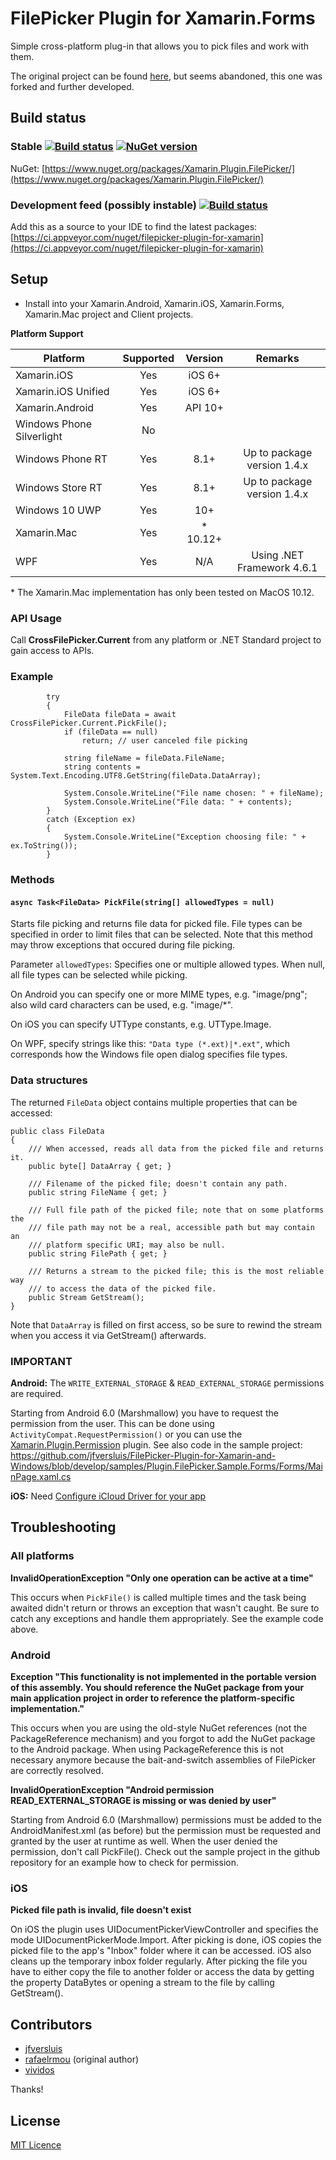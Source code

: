 # FilePicker Plugin for Xamarin.Forms

Simple cross-platform plug-in that allows you to pick files and work with them.

The original project can be found [here](https://github.com/Studyxnet/FilePicker-Plugin-for-Xamarin-and-Windows/), but seems abandoned, this one was forked and further developed.

## Build status
### Stable [![Build status](https://ci.appveyor.com/api/projects/status/bbdou6ptk14tbak5?svg=true)](https://ci.appveyor.com/project/jfversluis/filepicker-plugin-for-xamarin-and-windows-5pvwc) [![NuGet version](https://badge.fury.io/nu/Xamarin.Plugin.FilePicker.svg)](https://badge.fury.io/nu/Xamarin.Plugin.FilePicker)
 
NuGet: [https://www.nuget.org/packages/Xamarin.Plugin.FilePicker/](https://www.nuget.org/packages/Xamarin.Plugin.FilePicker/)
 
### Development feed (possibly instable) [![Build status](https://ci.appveyor.com/api/projects/status/bbdou6ptk14tbak5/branch/develop?svg=true)](https://ci.appveyor.com/project/jfversluis/filepicker-plugin-for-xamarin-and-windows-5pvwc)

Add this as a source to your IDE to find the latest packages: [https://ci.appveyor.com/nuget/filepicker-plugin-for-xamarin](https://ci.appveyor.com/nuget/filepicker-plugin-for-xamarin)

## Setup

* Install into your Xamarin.Android, Xamarin.iOS, Xamarin.Forms, Xamarin.Mac project and Client projects.

**Platform Support**

|Platform|Supported|Version|Remarks|
| ------------------- | :-----------: | :------------------: | :------------------: |
|Xamarin.iOS|Yes|iOS 6+||
|Xamarin.iOS Unified|Yes|iOS 6+||
|Xamarin.Android|Yes|API 10+||
|Windows Phone Silverlight|No|||
|Windows Phone RT|Yes|8.1+|Up to package version 1.4.x|
|Windows Store RT|Yes|8.1+|Up to package version 1.4.x|
|Windows 10 UWP|Yes|10+||
|Xamarin.Mac|Yes|* 10.12+||
|WPF|Yes|N/A|Using .NET Framework 4.6.1|

\* The Xamarin.Mac implementation has only been tested on MacOS 10.12.

### API Usage

Call **CrossFilePicker.Current** from any platform or .NET Standard project to gain access to APIs.

### Example

            try
            {
                FileData fileData = await CrossFilePicker.Current.PickFile();
                if (fileData == null)
                    return; // user canceled file picking

                string fileName = fileData.FileName;
                string contents = System.Text.Encoding.UTF8.GetString(fileData.DataArray);

                System.Console.WriteLine("File name chosen: " + fileName);
                System.Console.WriteLine("File data: " + contents);
            }
            catch (Exception ex)
            {
                System.Console.WriteLine("Exception choosing file: " + ex.ToString());
            }

### Methods

#### `async Task<FileData> PickFile(string[] allowedTypes = null)`

Starts file picking and returns file data for picked file. File types can be
specified in order to limit files that can be selected. Note that this method
may throw exceptions that occured during file picking.

Parameter `allowedTypes`:
Specifies one or multiple allowed types. When null, all file types can be
selected while picking.

On Android you can specify one or more MIME types, e.g. "image/png"; also wild
card characters can be used, e.g. "image/*".

On iOS you can specify UTType constants, e.g. UTType.Image.

On WPF, specify strings like this: `"Data type (*.ext)|*.ext"`, which
corresponds how the Windows file open dialog specifies file types.

### Data structures

The returned `FileData` object contains multiple properties that can be accessed:

    public class FileData
    {
        /// When accessed, reads all data from the picked file and returns it.
        public byte[] DataArray { get; }

        /// Filename of the picked file; doesn't contain any path.
        public string FileName { get; }

        /// Full file path of the picked file; note that on some platforms the
        /// file path may not be a real, accessible path but may contain an
        /// platform specific URI; may also be null.
        public string FilePath { get; }

        /// Returns a stream to the picked file; this is the most reliable way
        /// to access the data of the picked file.
        public Stream GetStream();
    }

Note that `DataArray` is filled on first access, so be sure to rewind the stream when
you access it via GetStream() afterwards.

### **IMPORTANT**
**Android:**
The `WRITE_EXTERNAL_STORAGE` & `READ_EXTERNAL_STORAGE` permissions are required.

Starting from Android 6.0 (Marshmallow) you have to request the permission from the user. This can
be done using `ActivityCompat.RequestPermission()` or you can use the
[Xamarin.Plugin.Permission](https://github.com/jamesmontemagno/PermissionsPlugin) plugin. See
also code in the sample project:
https://github.com/jfversluis/FilePicker-Plugin-for-Xamarin-and-Windows/blob/develop/samples/Plugin.FilePicker.Sample.Forms/Forms/MainPage.xaml.cs

**iOS:** 
Need [Configure iCloud Driver for your app](https://developer.xamarin.com/guides/ios/platform_features/intro_to_cloudkit)

## Troubleshooting

### All platforms

**InvalidOperationException "Only one operation can be active at a time"**

This occurs when `PickFile()` is called multiple times and the task being awaited didn't return or
throws an exception that wasn't caught. Be sure to catch any exceptions and handle them
appropriately. See the example code above.

### Android

**Exception "This functionality is not implemented in the portable version of this assembly. You should reference the NuGet package from your main application project in order to reference the platform-specific implementation."**

This occurs when you are using the old-style NuGet references (not the PackageReference mechanism)
and you forgot to add the NuGet package to the Android package. When using PackageReference this
is not necessary anymore because the bait-and-switch assemblies of FilePicker are correctly
resolved.

**InvalidOperationException "Android permission READ_EXTERNAL_STORAGE is missing or was denied by user"**

Starting from Android 6.0 (Marshmallow) permissions must be added to the AndroidManifest.xml (as
before) but the permission must be requested and granted by the user at runtime as well. When
the user denied the permission, don't call PickFile(). Check out the sample project in the github
repository for an example how to check for permission.

### iOS

**Picked file path is invalid, file doesn't exist**

On iOS the plugin uses UIDocumentPickerViewController and specifies the mode
UIDocumentPickerMode.Import. After picking is done, iOS copies the picked file
to the app's "Inbox" folder where it can be accessed. iOS also cleans up the
temporary inbox folder regularly. After picking the file you have to either
copy the file to another folder or access the data by getting the property
DataBytes or opening a stream to the file by calling GetStream().

## Contributors
* [jfversluis](https://github.com/jfversluis)
* [rafaelrmou](https://github.com/rafaelrmou) (original author)
* [vividos](https://github.com/vividos)
 
Thanks!

## License
[MIT Licence](LICENSE)

